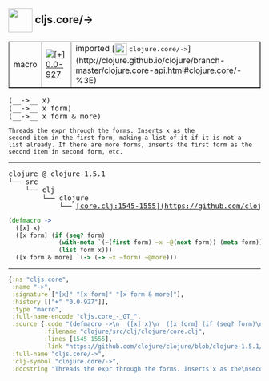 ## <img width="48px" valign="middle" src="http://i.imgur.com/Hi20huC.png"> cljs.core/->

 <table border="1">
<tr>
<td>macro</td>
<td><a href="https://github.com/cljsinfo/api-refs/tree/0.0-927"><img valign="middle" alt="[+] 0.0-927" src="https://img.shields.io/badge/+-0.0--927-lightgrey.svg"></a> </td>
<td>
imported [<img height="24px" valign="middle" src="http://i.imgur.com/1GjPKvB.png"> <samp>clojure.core/-></samp>](http://clojure.github.io/clojure/branch-master/clojure.core-api.html#clojure.core/-%3E)
</td>
</tr>
</table>

 <samp>
(__->__ x)<br>
(__->__ x form)<br>
(__->__ x form & more)<br>
</samp>

```
Threads the expr through the forms. Inserts x as the
second item in the first form, making a list of it if it is not a
list already. If there are more forms, inserts the first form as the
second item in second form, etc.
```

---

 <pre>
clojure @ clojure-1.5.1
└── src
    └── clj
        └── clojure
            └── <ins>[core.clj:1545-1555](https://github.com/clojure/clojure/blob/clojure-1.5.1/src/clj/clojure/core.clj#L1545-L1555)</ins>
</pre>

```clj
(defmacro ->
  ([x] x)
  ([x form] (if (seq? form)
              (with-meta `(~(first form) ~x ~@(next form)) (meta form))
              (list form x)))
  ([x form & more] `(-> (-> ~x ~form) ~@more)))
```


---

```clj
{:ns "cljs.core",
 :name "->",
 :signature ["[x]" "[x form]" "[x form & more]"],
 :history [["+" "0.0-927"]],
 :type "macro",
 :full-name-encode "cljs.core_-_GT_",
 :source {:code "(defmacro ->\n  ([x] x)\n  ([x form] (if (seq? form)\n              (with-meta `(~(first form) ~x ~@(next form)) (meta form))\n              (list form x)))\n  ([x form & more] `(-> (-> ~x ~form) ~@more)))",
          :filename "clojure/src/clj/clojure/core.clj",
          :lines [1545 1555],
          :link "https://github.com/clojure/clojure/blob/clojure-1.5.1/src/clj/clojure/core.clj#L1545-L1555"},
 :full-name "cljs.core/->",
 :clj-symbol "clojure.core/->",
 :docstring "Threads the expr through the forms. Inserts x as the\nsecond item in the first form, making a list of it if it is not a\nlist already. If there are more forms, inserts the first form as the\nsecond item in second form, etc."}

```
